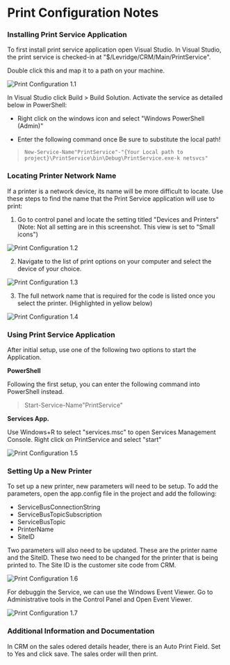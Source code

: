 # Print Configuration Notes
### Installing Print Service Application
To first install print service application open Visual Studio.
In Visual Studio, the print service is checked-in at "$/Levridge/CRM/Main/PrintService".

Double click this and map it to a path on your machine.

![Print Configuration 1.1](./assets/images/Print-Configuration-1.1.png "Print Configurations 1.1")

In Visual Studio click Build > Build Solution.
Activate the service as detailed below in PowerShell:

- Right click on the windows icon and select "Windows PowerShell (Admin)"

- Enter the following command once Be sure to substitute the local path!
    
>     New-Service-Name"PrintService"-"{Your Local path to project}\PrintService\bin\Debug\PrintService.exe-k netsvcs"
 
### Locating Printer Network Name
If a printer is a network device, its name will be more difficult to locate.
Use these steps to find the name that
the Print Service application will use to print:

1. Go to control panel and locate the setting titled "Devices and Printers"
(Note: Not all setting are in this screenshot. This view is set to "Small icons")

![Print Configuration 1.2](./assets/images/Print-Configuration-1.2.png "Print Configuration 1.2")

2. Navigate to the list of print options on your computer and select the device of your choice.

![Print Configuration 1.3](./assets/images/Print-Configuration-1.3 "Print Configuration 1.3")

3. The full network name that is required for the code is listed once you select the printer. (Highlighted in yellow below)

![Print Configuration 1.4](./assets/images/Print-Configuration-1.4.png "Print Configuartion 1.4")


### Using Print Service Application
After initial setup, use one of the following two options to start the Application.

**PowerShell**

Following the first setup, you can enter the following command into PowerShell instead.
    
>    Start-Service-Name"PrintService"

**Services App.**

Use Windows+R to select "services.msc" to open Services Management Console. Right click on PrintService and select "start"

![Print Configuration 1.5](./assets/images/Print-Configuration-1.5.png "Print Configuration 1.5")

### Setting Up a New Printer

To set up a new printer, new parameters will need to be setup. To add the parameters, open the app.config file in the project and add the following:

- ServiceBusConnectionString
- ServiceBusTopicSubscription
- ServiceBusTopic
- PrinterName
- SiteID

Two parameters will also need to be updated.
These are the printer name and the SiteID.
These two need to be changed for the printer that is being printed to.
The Site ID is the customer site code from CRM.

![Print Configuration 1.6](./assets/images/Print-Configuration-1.6.png "Print Configuration 1.6")

For debuggin the Service, we can use the Windows Event Viewer. Go to Administrative tools in the Control Panel and Open Event Viewer.

![Print Configuration 1.7](./assets/images/Print-Configuration-1.7.png "Print Configuration 1.7")

### Additional Information and Documentation

In CRM on the sales odered details header, there is an Auto Print Field. Set to Yes and click save. The sales order will then print. 
 


 